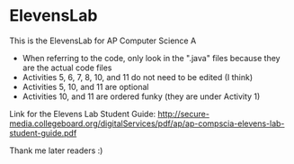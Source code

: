 # ElevensLab

This is the ElevensLab for AP Computer Science A

- When referring to the code, only look in the ".java" files because they are the actual code files 
- Activities 5, 6, 7, 8, 10, and 11 do not need to be edited (I think)
- Activities 5, 10, and 11 are optional
- Activities 10, and 11 are ordered funky (they are under Activity 1)

Link for the Elevens Lab Student Guide: 
  http://secure-media.collegeboard.org/digitalServices/pdf/ap/ap-compscia-elevens-lab-student-guide.pdf

Thank me later readers :)

